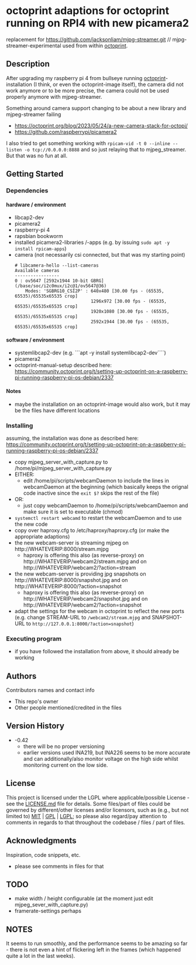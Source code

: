 # octoprint adaptions for octoprint running on RPI4 with new picamera2

replacement for https://github.com/jacksonliam/mjpg-streamer.git // mjpg-streamer-experimental used from within [octoprint](https://octoprint.org).

## Description

After upgrading my raspberry pi 4 from bullseye running [octoprint](https://octoprint.org)-installation (I think, or even the octoprint-image itself), the 
camera did not work anymore or to be more precise, the camera could not be used properly anymore with mjpeg-streamer.

Something around camera support changing to be about a new library and mjpeg-streamer failing
* https://octoprint.org/blog/2023/05/24/a-new-camera-stack-for-octopi/
* https://github.com/raspberrypi/picamera2

I also tried to get something working with ```rpicam-vid -t 0 --inline --listen -o tcp://0.0.0.0:8888``` and so 
just relaying that to mjpeg_streamer. But that was no fun at all.

## Getting Started

### Dependencies

#### hardware / environment
  * libcap2-dev
  * picamera2
  * raspberry-pi 4
  * rapsbian bookworm
  * installed picamera2-libraries /-apps (e.g. by issuing ```sudo apt -y install rpicam-apps```)
  * camera (not necessarily csi connected, but that was my starting point)
    ```
    # libcamera-hello --list-cameras
    Available cameras
    -----------------
    0 : ov5647 [2592x1944 10-bit GBRG] (/base/soc/i2c0mux/i2c@1/ov5647@36)
        Modes: 'SGBRG10_CSI2P' : 640x480 [30.00 fps - (65535, 65535)/65535x65535 crop]
                                 1296x972 [30.00 fps - (65535, 65535)/65535x65535 crop]
                                 1920x1080 [30.00 fps - (65535, 65535)/65535x65535 crop]
                                 2592x1944 [30.00 fps - (65535, 65535)/65535x65535 crop]
    ```


#### software / environment
  * systemlibcap2-dev (e.g. ```apt -y install systemlibcap2-dev````)
  * picamera2
  * octoprint-manual-setup described here: https://community.octoprint.org/t/setting-up-octoprint-on-a-raspberry-pi-running-raspberry-pi-os-debian/2337

#### Notes
* maybe the installation on an octoprint-image would also work, but it may be the files have different locations


### Installing
assuming, the installation was done as described here: https://community.octoprint.org/t/setting-up-octoprint-on-a-raspberry-pi-running-raspberry-pi-os-debian/2337
* copy mjpeg_server_with_capture.py to /home/pi/mjpeg_server_with_capture.py
* EITHER: 
  * edit /home/pi/scripts/webcamDaemon to include the lines in webcamDaemon at the beginning (which basically keeps the orignal code inactive since the ```exit $?``` skips the rest of the file)
* OR:
  * just copy webcamDaemon to /home/pi/scripts/webcamDaemon and make sure it is set to executable (chmod)
* ```systemctl restart webcamd``` to restart the webcamDaemon and to use the new code
* copy over haproxy.cfg to /etc/haproxy/haproxy.cfg (or make the appropriate adaptions)
* the new webcam-server is streaming mjpeg on http://WHATEVERIP:8000/stream.mjpg
  * haproxy is offering this also (as reverse-proxy) on http://WHATEVERIP/webcam2/stream.mjpg and on http://WHATEVERIP/webcam2/?action=stream 
* the new webcam-server is providing jpg snapshots on http://WHATEVERIP:8000/snapshot.jpg and on http://WHATEVERIP:8000/?action=snapshot 
  * haproxy is offering this also (as reverse-proxy) on http://WHATEVERIP/webcam2/snapshot.jpg and on http://WHATEVERIP/webcam2/?action=snapshot
* adapt the settings for the webcam in octoprint to reflect the new ports (e.g. change STREAM-URL to ```/webcam2/stream.mjpg``` and SNAPSHOT-URL to ```http://127.0.0.1:8000/?action=snapshot```) 

### Executing program

* if you have followed the installation from above, it should already be working 


## Authors

Contributors names and contact info

* This repo's owner
* Other people mentioned/credited in the files

## Version History

* -0.42
    * there will be no proper versioning
    * earlier versions used INA219, but INA226 seems to be 
      more accurate and can additionally/also monitor voltage on the high side whilst 
      monitoring current on the low side.
  

## License

This project is licensed under the LGPL where applicable/possible License - see the [LICENSE.md](LICENSE.md) file for details.
Some files/part of files could be governed by different/other licenses and/or licensors, 
such as (e.g., but not limited to) [MIT](LICENSEMIT.md) | [GPL](LICENSEGPL.md) | [LGPL](LICENSELGPL.md); so please also 
regard/pay attention to comments in regards to that throughout the codebase / files / part of files.

## Acknowledgments

Inspiration, code snippets, etc.
* please see comments in files for that



## TODO
* make width / height configurable (at the moment just edit mjpeg_sever_with_capture.py)
* framerate-settings perhaps
  
## NOTES
It seems to run smoothly, and the performance seems to be amazing so far - there is not even a 
hint of flickering left in the frames (which happened quite a lot in the last weeks).
